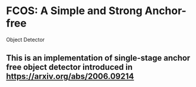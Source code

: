 # FCOS: A Simple and Strong Anchor-free
Object Detector

## This is an implementation of single-stage anchor free object detector introduced in https://arxiv.org/abs/2006.09214
